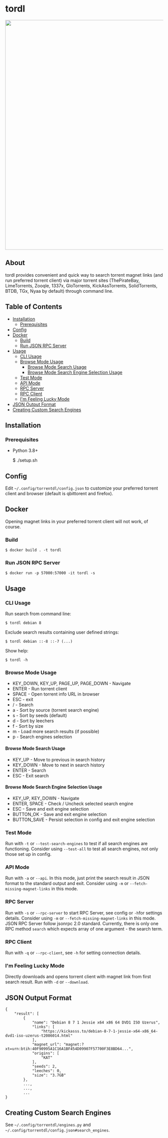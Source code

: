 tordl
=====

<img src="./img/tordl.gif" width="732">

About
-----

tordl provides convenient and quick way to search torrent magnet links (and run
preferred torrent client) via major torrent sites (ThePirateBay, LimeTorrents,
Zooqle, 1337x, GloTorrents, KickAssTorrents, SolidTorrents, BTDB, TGx, Nyaa by
default) through command line.

Table of Contents
-----------------

* [Installation](#installation)
  * [Prerequisites](#prerequisites)
* [Config](#config)
* [Docker](#docker)
  * [Build](#build)
  * [Run JSON RPC Server](#run-json-rpc-server)
* [Usage](#usage)
  * [CLI Usage](#cli-usage)
  * [Browse Mode Usage](#browse-mode-usage)
    * [Browse Mode Search Usage](#browse-mode-search-usage)
    * [Browse Mode Search Engine Selection Usage](#browse-mode-search-engine-selection-usage)
  * [Test Mode](#test-mode)
  * [API Mode](#api-mode)
  * [RPC Server](#rpc-server)
  * [RPC Client](#rpc-client)
  * [I'm Feeling Lucky Mode](#im-feeling-lucky-mode)
* [JSON Output Format](#json-output-format)
* [Creating Custom Search Engines](#creating-custom-search-engines)

Installation
------------

### Prerequisites

* Python 3.8+

    $ ./setup.sh

Config
------

Edit `~/.config/torrentdl/config.json` to customize your preferred torrent 
client and 
browser (default is qbittorent and firefox).

Docker
------

Opening magnet links in your preferred torrent client will not work, of course.

### Build

    $ docker build . -t tordl

### Run JSON RPC Server

    $ docker run -p 57000:57000 -it tordl -s

Usage
-----

### CLI Usage

Run search from command line:

    $ tordl debian 8

Exclude search results containing user defined strings:

    $ tordl debian ::-8 ::-7 (...)

Show help:

    $ tordl -h

### Browse Mode Usage

* KEY_DOWN, KEY_UP, PAGE_UP, PAGE_DOWN - Navigate
* ENTER - Run torrent client
* SPACE - Open torrent info URL in browser
* ESC - exit
* / - Search
* a - Sort by source (torrent search engine) 
* s - Sort by seeds (default)
* d - Sort by leechers 
* f - Sort by size
* m - Load more search results (if possible)
* p - Search engines selection

#### Browse Mode Search Usage

* KEY_UP - Move to previous in search history
* KEY_DOWN - Move to next in search history
* ENTER - Search
* ESC - Exit search

#### Browse Mode Search Engine Selection Usage

* KEY_UP, KEY_DOWN - Navigate
* ENTER, SPACE - Check / Uncheck selected search engine
* ESC - Save and exit engine selection
* BUTTON_OK - Save and exit engine selection
* BUTTON_SAVE - Persist selection in config and exit engine selection

### Test Mode

Run with `-t` or `--test-search-engines` to test if all search engines are 
functioning. Consider using `--test-all` to test all search engines, not only
those set up in config.

### API Mode

Run with `-a` or `--api`. In this mode, just print the search result in JSON
format to the standard output and exit. Consider using `-m` or 
`--fetch-missing-magnet-links` in this mode.

### RPC Server

Run with `-s` or `--rpc-server` to start RPC Server, see config or `-h`for
settings details. Consider using `-m` or `--fetch-missing-magnet-links` in this
mode. JSON RPC Server follow jsonrpc 2.0 standard. Currently, there is only
one RPC method `search` which expects array of one argument - the search term.

### RPC Client

Run with `-q` or `--rpc-client`, see `-h` for setting connection details.

### I'm Feeling Lucky Mode

Directly downloads and opens torrent client with magnet link from first search
result. Run with `-d` or `--download`.

JSON Output Format
------------------

```
{
    "result": [
        {
            "name": "Debian 8 7 1 Jessie x64 x86 64 DVD1 ISO Uzerus",
            "links": [
                "https://kickasss.to/debian-8-7-1-jessie-x64-x86_64-dvd1-iso-uzerus-t2086014.html"
            ],
            "magnet_url": "magnet:?xt=urn:btih:40F90995A1C16A1BF454D09907F57700F3E8BD64...",
            "origins": [
                "KAT"
            ],
            "seeds": 2,
            "leeches": 0,
            "size": "3.7GB"
        },
        ...,
        ...,
        ...
}
```

Creating Custom Search Engines
-------------------------------------

See `~/.config/torrentdl/engines.py` and 
`~/.config/torrentdl/config.json#search_engines`.
